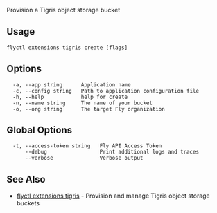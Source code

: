 Provision a Tigris object storage bucket


## Usage
~~~
flyctl extensions tigris create [flags]
~~~

## Options

~~~
  -a, --app string      Application name
  -c, --config string   Path to application configuration file
  -h, --help            help for create
  -n, --name string     The name of your bucket
  -o, --org string      The target Fly organization
~~~

## Global Options

~~~
  -t, --access-token string   Fly API Access Token
      --debug                 Print additional logs and traces
      --verbose               Verbose output
~~~

## See Also

* [flyctl extensions tigris](/docs/flyctl/extensions-tigris/)	 - Provision and manage Tigris object storage buckets

